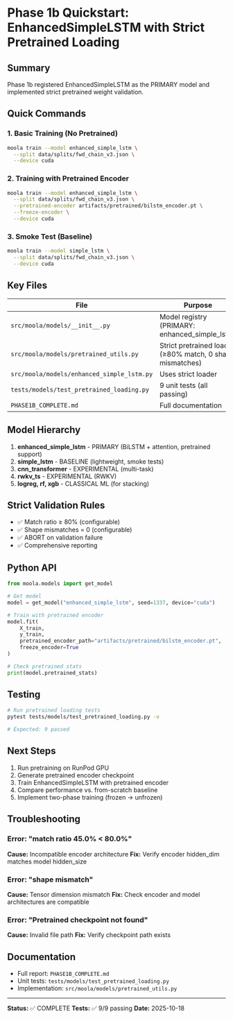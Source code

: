 # Phase 1b Quickstart: EnhancedSimpleLSTM with Strict Pretrained Loading

## Summary
Phase 1b registered EnhancedSimpleLSTM as the PRIMARY model and implemented strict pretrained weight validation.

## Quick Commands

### 1. Basic Training (No Pretrained)
```bash
moola train --model enhanced_simple_lstm \
  --split data/splits/fwd_chain_v3.json \
  --device cuda
```

### 2. Training with Pretrained Encoder
```bash
moola train --model enhanced_simple_lstm \
  --split data/splits/fwd_chain_v3.json \
  --pretrained-encoder artifacts/pretrained/bilstm_encoder.pt \
  --freeze-encoder \
  --device cuda
```

### 3. Smoke Test (Baseline)
```bash
moola train --model simple_lstm \
  --split data/splits/fwd_chain_v3.json \
  --device cuda
```

## Key Files

| File | Purpose |
|------|---------|
| `src/moola/models/__init__.py` | Model registry (PRIMARY: enhanced_simple_lstm) |
| `src/moola/models/pretrained_utils.py` | Strict pretrained loader (≥80% match, 0 shape mismatches) |
| `src/moola/models/enhanced_simple_lstm.py` | Uses strict loader |
| `tests/models/test_pretrained_loading.py` | 9 unit tests (all passing) |
| `PHASE1B_COMPLETE.md` | Full documentation |

## Model Hierarchy

1. **enhanced_simple_lstm** - PRIMARY (BiLSTM + attention, pretrained support)
2. **simple_lstm** - BASELINE (lightweight, smoke tests)
3. **cnn_transformer** - EXPERIMENTAL (multi-task)
4. **rwkv_ts** - EXPERIMENTAL (RWKV)
5. **logreg, rf, xgb** - CLASSICAL ML (for stacking)

## Strict Validation Rules

- ✅ Match ratio ≥ 80% (configurable)
- ✅ Shape mismatches = 0 (configurable)
- ✅ ABORT on validation failure
- ✅ Comprehensive reporting

## Python API

```python
from moola.models import get_model

# Get model
model = get_model("enhanced_simple_lstm", seed=1337, device="cuda")

# Train with pretrained encoder
model.fit(
    X_train, 
    y_train,
    pretrained_encoder_path="artifacts/pretrained/bilstm_encoder.pt",
    freeze_encoder=True
)

# Check pretrained stats
print(model.pretrained_stats)
```

## Testing

```bash
# Run pretrained loading tests
pytest tests/models/test_pretrained_loading.py -v

# Expected: 9 passed
```

## Next Steps

1. Run pretraining on RunPod GPU
2. Generate pretrained encoder checkpoint
3. Train EnhancedSimpleLSTM with pretrained encoder
4. Compare performance vs. from-scratch baseline
5. Implement two-phase training (frozen → unfrozen)

## Troubleshooting

### Error: "match ratio 45.0% < 80.0%"
**Cause:** Incompatible encoder architecture
**Fix:** Verify encoder hidden_dim matches model hidden_size

### Error: "shape mismatch"
**Cause:** Tensor dimension mismatch
**Fix:** Check encoder and model architectures are compatible

### Error: "Pretrained checkpoint not found"
**Cause:** Invalid file path
**Fix:** Verify checkpoint path exists

## Documentation

- Full report: `PHASE1B_COMPLETE.md`
- Unit tests: `tests/models/test_pretrained_loading.py`
- Implementation: `src/moola/models/pretrained_utils.py`

---

**Status:** ✅ COMPLETE
**Tests:** ✅ 9/9 passing
**Date:** 2025-10-18
